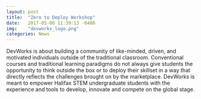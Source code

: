 ```yaml
---
layout: post
title:  "Zero to Deploy Workshop"
date:   2017-05-06 11:39:13 -0400
img:    "devworks_logo.png"
categories: News
---
```


DevWorks is about building a community of like-minded, driven, and motivated individuals outside of the traditional classroom. Conventional courses and traditional learning paradigms do not always give students the opportunity to think outside the box or to deploy their skillset in a way that directly reflects the challenges brought on by the marketplace. DevWorks is meant to empower Halifax STEM undergraduate students with the experience and tools to develop, innovate and compete on the global stage.